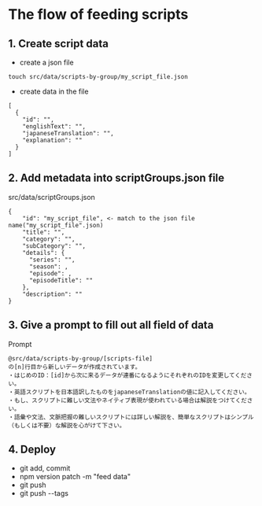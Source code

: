 # The flow of feeding scripts

## 1. Create script data

- create a json file
```
touch src/data/scripts-by-group/my_script_file.json
```

- create data in the file
```
[
  {
    "id": "",
    "englishText": "",
    "japaneseTranslation": "",
    "explanation": ""
  }
]
```

## 2. Add metadata into scriptGroups.json file

src/data/scriptGroups.json
```
{
    "id": "my_script_file", <- match to the json file name("my_script_file".json)
    "title": "",
    "category": "",
    "subCategory": "",
    "details": {
      "series": "",
      "season": ,
      "episode": ,
      "episodeTitle": ""
    },
    "description": ""
}

```

## 3. Give a prompt to fill out all field of data

Prompt
```
@src/data/scripts-by-group/[scripts-file]
の[n]行目から新しいデータが作成されています。
・はじめのID：[id]から次に来るデータが連番になるようにそれぞれのIDを変更してください。
・英語スクリプトを日本語訳したものをjapaneseTranslationの値に記入してください。
・もし、スクリプトに難しい文法やネイティブ表現が使われている場合は解説をつけてください。
・語彙や文法、文脈把握の難しいスクリプトには詳しい解説を、簡単なスクリプトはシンプル（もしくは不要）な解説を心がけて下さい。
```

## 4. Deploy

- git add, commit
- npm version patch -m "feed data"
- git push
- git push --tags